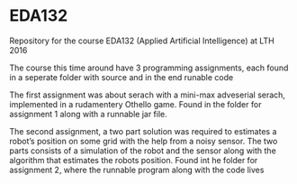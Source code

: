 # EDA132
Repository for the course EDA132 (Applied Artificial Intelligence) at LTH 2016

The course this time around have 3 programming assignments, each found in a seperate folder with source and in the end runable code

The first assignment was about serach with a mini-max adveserial serach, implemented in a rudamentery Othello game. Found in the folder for assignment 1 along with a runnable jar file.

The second assignment, a two part solution was required to estimates a robot’s position on some grid with the help from a noisy sensor. The two parts consists of a simulation of the robot and the sensor along with the algorithm that estimates the robots position. Found int he folder for assignment 2, where the runnable program along with the code lives
